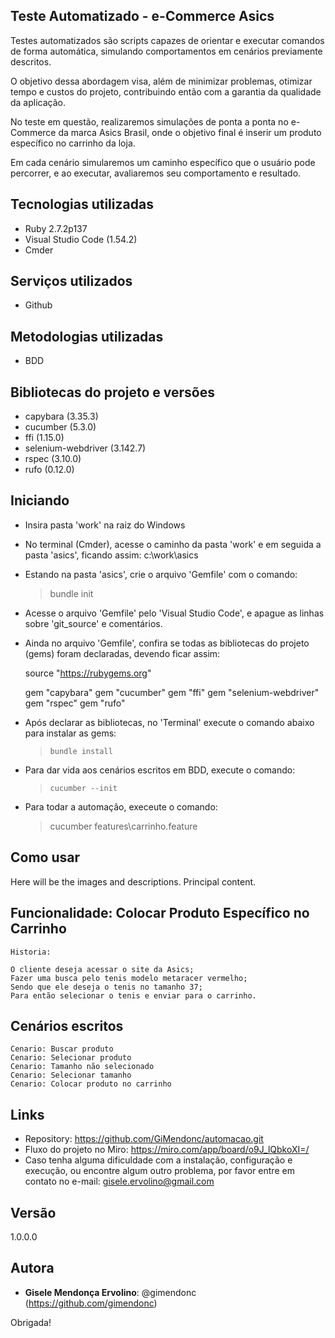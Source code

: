 ## Teste Automatizado - e-Commerce Asics
 
Testes automatizados são scripts capazes de orientar e executar comandos de forma automática, simulando comportamentos em cenários previamente descritos.

O objetivo dessa abordagem visa, além de minimizar problemas, otimizar tempo e custos do projeto, contribuindo então com a garantia da qualidade da aplicação.

No teste em questão, realizaremos simulações de ponta a ponta no e-Commerce da marca Asics Brasil, onde o objetivo final é inserir um produto específico no carrinho da loja.

Em cada cenário simularemos um caminho específico que o usuário pode percorrer, e ao executar, avaliaremos seu comportamento e resultado.

    
## Tecnologias utilizadas
 
 * Ruby 2.7.2p137
 * Visual Studio Code (1.54.2)
 * Cmder
 
## Serviços utilizados

 * Github
  
## Metodologias utilizadas
 
 * BDD
  
## Bibliotecas do projeto e versões

  * capybara (3.35.3)
  * cucumber (5.3.0)
  * ffi (1.15.0)
  * selenium-webdriver (3.142.7)
  * rspec (3.10.0)
  * rufo (0.12.0)
  
## Iniciando
 
  * Insira pasta 'work' na raiz do Windows
  * No terminal (Cmder), acesse o caminho da pasta 'work' e em seguida a pasta 'asics', ficando assim: c:\work\asics
  * Estando na pasta 'asics', crie o arquivo 'Gemfile' com o comando:

    >    bundle init

  * Acesse o arquivo 'Gemfile' pelo 'Visual Studio Code', e apague as linhas sobre 'git_source' e comentários.
  * Ainda no arquivo 'Gemfile', confira se todas as bibliotecas do projeto (gems) foram declaradas, devendo ficar assim:
  
    source "https://rubygems.org"
    
    gem "capybara"
    gem "cucumber"
    gem "ffi"
    gem "selenium-webdriver"
    gem "rspec"
    gem "rufo"
      

  * Após declarar as bibliotecas, no 'Terminal' execute o comando abaixo para instalar as gems:

    >     bundle install
    
  * Para dar vida aos cenários escritos em BDD, execute o comando:

    >     cucumber --init
     
     
  * Para todar a automação, execeute o comando:
  
    >    cucumber features\carrinho.feature

 
## Como usar
 
Here will be the images and descriptions. Principal content.
 
 
## Funcionalidade: Colocar Produto Específico no Carrinho
  
    Historia:
    
    O cliente deseja acessar o site da Asics;
    Fazer uma busca pelo tenis modelo metaracer vermelho;
    Sendo que ele deseja o tenis no tamanho 37;
    Para então selecionar o tenis e enviar para o carrinho.

## Cenários escritos

    Cenario: Buscar produto
    Cenario: Selecionar produto
    Cenario: Tamanho não selecionado
    Cenario: Selecionar tamanho
    Cenario: Colocar produto no carrinho
 
## Links
 
  - Repository: https://github.com/GiMendonc/automacao.git
  - Fluxo do projeto no Miro: https://miro.com/app/board/o9J_lQbkoXI=/
  - Caso tenha alguma dificuldade com a instalação, configuração e execução, ou encontre algum outro problema, por favor entre em contato no e-mail: gisele.ervolino@gmail.com
    
 
## Versão
 
1.0.0.0
 
 
## Autora
 
* **Gisele Mendonça Ervolino**: @gimendonc (https://github.com/gimendonc)
 
Obrigada!
